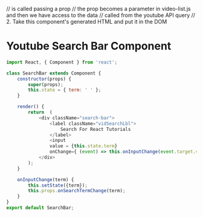 
// <VideoList videos={this.state.videos} /> is called passing a prop
// the prop becomes a parameter in video-list.js and then we have access to the data 
// called from the youtube API query
// 2.  Take this component's generated HTML and put it in the DOM
# Youtube Search Bar Component


```js
import React, { Component } from 'react';

class SearchBar extends Component {
	constructor(props) {
		super(props);
		this.state = { term: ' ' };
	}

	render() {
		return  (
			<div className="search-bar">
				<label className="vidSearchLbl">
					Search For React Tutorials 
				</label>
				<input 
				value = {this.state.term} 
				onChange={ (event) => this.onInputChange(event.target.value) } />
			</div>
		);		
	}

	onInputChange(term) {
		this.setState({term});
		this.props.onSearchTermChange(term);
	}
}
export default SearchBar;
```
